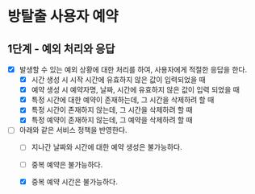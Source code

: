 # 방탈출 사용자 예약

## 1단계 - 예외 처리와 응답 

- [x] 발생할 수 있는 예외 상황에 대한 처리를 하여, 사용자에게 적절한 응답을 한다.
  - [x] 시간 생성 시 시작 시간에 유효하지 않은 값이 입력되었을 때
  - [x] 예약 생성 시 예약자명, 날짜, 시간에 유효하지 않은 값이 입력 되었을 때
  - [x] 특정 시간에 대한 예약이 존재하는데, 그 시간을 삭제하려 할 때
  - [x] 특정 시간이 존재하지 않는데, 그 시간을 삭제하려 할 때
  - [x] 특정 예약이 존재하지 않는데, 그 예약을 삭제하려 할 때
- [ ] 아래와 같은 서비스 정책을 반영한다. 
  - [ ] 지나간 날짜와 시간에 대한 예약 생성은 불가능하다. 
  - [ ] 중복 예약은 불가능하다.
  - [x] 중복 예약 시간은 불가능하다.

